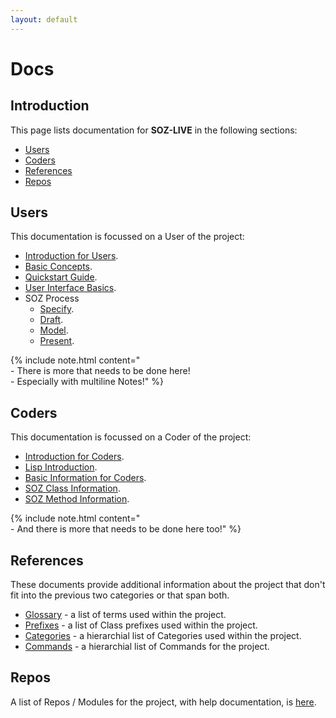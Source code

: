 ```yaml
---
layout: default
---
```


# Docs

## Introduction

This page lists documentation for **SOZ-LIVE** in the following sections:

- [Users](#users)
- [Coders](#coders)
- [References](#references)
- [Repos](#repos)

## Users

This documentation is focussed on a User of the project:  

- [Introduction for Users](/users/docs/intro.html). 
- [Basic Concepts](/users/docs/basics.html).
- [Quickstart Guide](/users/docs/quickstart.html).
- [User Interface Basics](/users/docs/uibasics.html).
- SOZ Process
  - [Specify](/users/docs/specify.html).
  - [Draft](/users/docs/draft.html).
  - [Model](/users/docs/model.html).
  - [Present](/users/docs/present.html).

{% include note.html content="<br>- There is more that needs to be done here!<br>- Especially with multiline Notes!" %}

## Coders

This documentation is focussed on a Coder of the project:  


- [Introduction for Coders](/coders/docs/intro.html). 
- [Lisp Introduction](/coders/docs/lisp.html).
- [Basic Information for Coders](/coders/docs/basics.html).
- [SOZ Class Information](/coders/docs/classes.html).
- [SOZ Method Information](/coders/docs/methods.html).

{% include note.html content="<br>- And there is more that needs to be done here too!" %}


## References

These documents provide additional information about the project that don't fit into the previous two categories or that span both.

- [Glossary](/docs/glossary.html) - a list of terms used within the project.
- [Prefixes](/docs/prefixes.html) - a list of Class prefixes used within the project.
- [Categories](/docs/categories.html) - a hierarchial list of Categories used within the project.
- [Commands](/docs/commands.html) - a hierarchial list of Commands for the project.


## Repos

A list of Repos / Modules for the project, with help documentation, is [here](/docs/repos.html).
